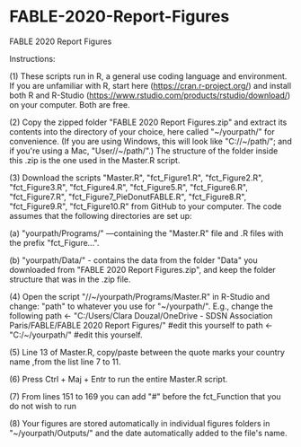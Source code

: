 # FABLE-2020-Report-Figures
FABLE 2020 Report Figures

Instructions:

(1) These scripts run in R, a general use coding language and environment. If you are unfamiliar with R, start here (https://cran.r-project.org/) and install both R and R-Studio (https://www.rstudio.com/products/rstudio/download/) on your computer. Both are free.

(2) Copy the zipped folder "FABLE 2020 Report Figures.zip" and extract its contents into the directory of your choice, here called "\~/yourpath/" for convenience. (If you are using Windows, this will look like "C://\~/path/"; and if you're using a Mac, "User//\~/path/".) The structure of the folder inside this .zip is the one used in the Master.R script.

(3) Download the scripts "Master.R", "fct_Figure1.R", "fct_Figure2.R", "fct_Figure3.R", "fct_Figure4.R", "fct_Figure5.R", "fct_Figure6.R", 
"fct_Figure7.R", "fct_Figure7_PieDonutFABLE.R", "fct_Figure8.R", "fct_Figure9.R", "fct_Figure10.R" from GitHub to your computer. The code assumes that the following directories are set up:

  (a) "yourpath/Programs/" —containing the "Master.R" file and .R files with the prefix "fct_Figure...".
  
  (b) "yourpath/Data/" - contains the data from the folder "Data" you downloaded from "FABLE 2020 Report Figures.zip", and keep the folder structure that was in the .zip file.
  
(4) Open the script "//\~/yourpath/Programs/Master.R" in R-Studio and change:
"path" to whatever you use for "\~/yourpath/". E.g., 
change the following
path <- "C:/Users/Clara Douzal/OneDrive - SDSN Association Paris/FABLE/FABLE 2020 Report Figures/" #edit this yourself
to
path <- "C:/\~/yourpath/" #edit this yourself.

(5) Line 13 of Master.R, copy/paste between the quote marks your country name ,from the list line 7 to 11.
 
(6) Press Ctrl + Maj + Entr to run the entire Master.R script.

(7) From lines 151 to 169 you can add "#" before the fct_Function that you do not wish to run

(8) Your figures are stored automatically in individual figures folders in "\~/yourpath/Outputs/" and the date automatically added to the file's name.
